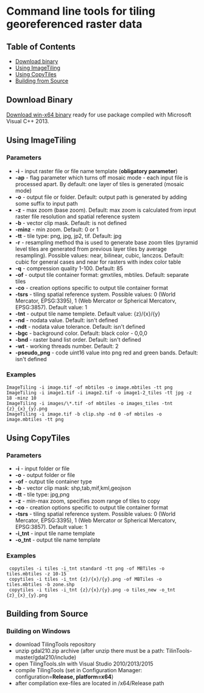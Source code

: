 # Command line tools for tiling georeferenced raster data

## Table of Contents
  * [Download binary](#download-binary)
  * [Using ImageTiling](#using-imagetiling)
  * [Using CopyTiles](#using-copytiles)
  * [Building from Source](#building-from-source)
  
## Download Binary
[Download win-x64 binary](http://kosmosnimki.ru/downloads/tilingtools-1.0.1-win-x64.zip) ready for use package compiled with Microsoft Visual C++ 2013.

## Using ImageTiling

### Parameters
* **-i** - input raster file or file name template (**obligatory parameter**)
* **-ap** - flag parameter which turns off mosaic mode - each input file is processed apart. By default: one layer of tiles is generated (mosaic mode)
* **-o** - output file or folder. Default: output path is generated by adding some suffix to input path
* **-z** - max zoom (base zoom). Default: max zoom is calculated from input raster file resolution and spatial reference system
* **-b** - vector clip mask. Default: is not defined
* **-minz** - min zoom. Default: 0 or 1
* **-tt** - tile type: png, jpg, jp2, tif. Default: jpg
* **-r** - resampling method tha is used to generate base zoom tiles (pyramid level tiles are generated from previous layer tiles by average resampling). Possible values: near, bilinear, cubic, lanczos. Default: cubic for general cases and near for rasters with index color table
* **-q** - compression quality 1-100. Default: 85
* **-of** - output tile container format: gmxtiles, mbtiles. Default: separate tiles 
* **-co** - creation options specific to output tile container format
* **-tsrs** - tiling spatial reference system. Possible values: 0 (World Mercator, EPSG:3395), 1 (Web Mercator or Spherical Mercatorv, EPSG:3857). Default value: 1 
* **-tnt** - output tile name templete. Default value: {z}/{x}/{y}
* **-nd** - nodata value. Default: isn't defined
* **-ndt** - nodata value tolerance. Default: isn't defined
* **-bgc** - background color. Default: black color - 0,0,0
* **-bnd** - raster band list order. Default: isn't defined
* **-wt** - working threads number. Default: 2
* **-pseudo_png** - code uint16 value into png red and green bands. Default: isn't defined

### Examples
```
ImageTiling -i image.tif -of mbtiles -o image.mbtiles -tt png
ImageTiling -i image1.tif -i image2.tif -o image1-2_tiles -tt jpg -z 18 -minz 10
ImageTiling -i images/\*.tif -of mbtiles -o images_tiles -tnt {z}_{x}_{y}.png
ImageTiling -i image.tif -b clip.shp -nd 0 -of mbtiles -o image.mbtiles -tt png
```

## Using CopyTiles
### Parameters
* **-i** - input folder or file
* **-o** - output folder or file 
* **-of** - output tile container type
* **-b** - vector clip mask: shp,tab,mif,kml,geojson
* **-tt** - tile type: jpg,png
* **-z** - min-max zoom, specifies zoom range of tiles to copy 
* **-co** - creation options specific to output tile container format
* **-tsrs** - tiling spatial reference system. Possible values: 0 (World Mercator, EPSG:3395), 1 (Web Mercator or Spherical Mercatorv, EPSG:3857). Default value: 1 
* **-i_tnt** - input tile name template
* **-o_tnt** - output tile name template

### Examples
```
 copytiles -i tiles -i_tnt standard -tt png -of MBTiles -o tiles.mbtiles -z 10-15
 copytiles -i tiles -i_tnt {z}/{x}/{y}.png -of MBTiles -o tiles.mbtiles -b zone.shp
 copytiles -i tiles -i_tnt {z}/{x}/{y}.png -o tiles_new -o_tnt {z}_{x}_{y}.png
```

## Building from Source
### Building on Windows
* download TilingTools repository
* unzip gdal210.zip archive (after unzip there must be a path: TilinTools-master/gdal210/include)
* open TilingTools.sln with Visual Studio 2010/2013/2015
* compile TilingTools (set in Configuration Manager: configuration=**Release, platform=x64**)
* after compilation exe-files are located in /x64/Release path  
